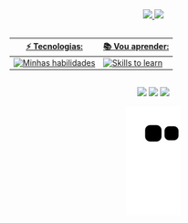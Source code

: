 
<div align="center">
  <a href="https://github.com/MagnusBittencourt">
  <img height="170em" src="https://github-readme-stats.vercel.app/api?username=MagnusBittencourt&show_icons=true&theme=dark&include_all_commits=true&count_private=true"/>
  <img height="170em" src="https://github-readme-stats.vercel.app/api/top-langs/?username=MagnusBittencourt&layout=compact&langs_count=7&theme=dark"/>
</div>
<div align="center"><br>
  
| ⚡ Tecnologias:    |  📚 Vou aprender: |
| ------------------- | ------------------- |
|  [![Minhas habilidades](https://skillicons.dev/icons?i=html,css,js,nodejs,express,react,mysql,bootstrap)](https://skillicons.dev) |  [![Skills to learn](https://skillicons.dev/icons?i=figma,python,java,gamemakerstudio,linux,ts)](https://skillicons.dev) |
  
</div>
  
  ##
 
<div align="center"> 
 <a href="https://discord.gg/KRTC5XN7Jk" target="_blank"><img src="https://img.shields.io/badge/Discord-7289DA?style=for-the-badge&logo=discord&logoColor=white" target="_blank"></a> 
  <a href = "magnusbittencourt@gmail.com"><img src="https://img.shields.io/badge/-Gmail-%23333?style=for-the-badge&logo=gmail&logoColor=white" target="_blank"></a>
  <a href="https://www.linkedin.com/in/magnusarthur/" target="_blank"><img src="https://img.shields.io/badge/-LinkedIn-%230077B5?style=for-the-badge&logo=linkedin&logoColor=white" target="_blank"></a> 
 
  ![Snake animation](https://github.com/rafaballerini/rafaballerini/blob/output/github-contribution-grid-snake.svg)
 
</div>

